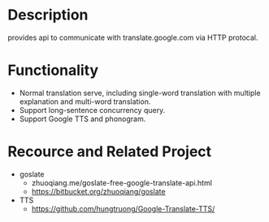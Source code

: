 # Description

provides api to communicate with translate.google.com via HTTP protocal.

# Functionality

* Normal translation serve, including single-word translation with multiple explanation and multi-word translation.
* Support long-sentence concurrency query.
* Support Google TTS and phonogram.

# Recource and Related Project

* goslate
	* zhuoqiang.me/goslate-free-google-translate-api.html
	* https://bitbucket.org/zhuoqiang/goslate
* TTS
	* https://github.com/hungtruong/Google-Translate-TTS/
